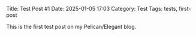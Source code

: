 Title: Test Post #1
Date: 2025-01-05 17:03
Category: Test
Tags: tests, first-post

This is the first test post on my Pelican/Elegant blog.
